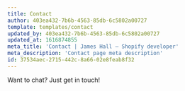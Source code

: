 ```yaml
---
title: Contact
author: 403ea432-7b6b-4563-85db-6c5802a00727
template: templates/contact
updated_by: 403ea432-7b6b-4563-85db-6c5802a00727
updated_at: 1616874855
meta_title: 'Contact | James Hall – Shopify developer'
meta_description: 'Contact page meta description'
id: 37534aec-2715-442c-8a66-02e8feab8f32
---
```

Want&nbsp;to&nbsp;chat? Just&nbsp;get&nbsp;in&nbsp;touch!